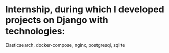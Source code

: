 # Internship, during which I developed projects on Django with technologies: 
Elasticsearch, docker-compose, nginx, postgresql, sqlite
